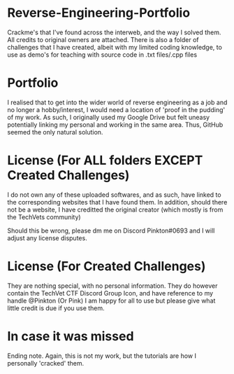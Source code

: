 # Reverse-Engineering-Portfolio
Crackme's that I've found across the interweb, and the way I solved them. All credits to original owners are attached. 
There is also a folder of challenges that I have created, albeit with my limited coding knowledge, to use as demo's for teaching with source code in .txt files/.cpp files

# Portfolio
I realised that to get into the wider world of reverse engineering as a job and no longer a hobby/interest, I would need a location of 'proof in the pudding' of my work. As such, I originally used my Google Drive but felt uneasy potentially linking my personal and working in the same area. Thus, GitHub seemed the only natural solution.

# License (For ALL folders EXCEPT Created Challenges)
I do not own any of these uploaded softwares, and as such, have linked to the corresponding websites that I have found them. In addition, should there not be a website, I have creditted the original creator (which mostly is from the TechVets community) 

Should this be wrong, please dm me on Discord Pinkton#0693 and I will adjust any license disputes.

# License (For Created Challenges)
They are nothing special, with no personal information. They do however contain the TechVet CTF Discord Group Icon, and have reference to my handle @Pinkton (Or Pink)
I am happy for all to use but please give what little credit is due if you use them.

# In case it was missed
Ending note. Again, this is not my work, but the tutorials are how I personally 'cracked' them.
